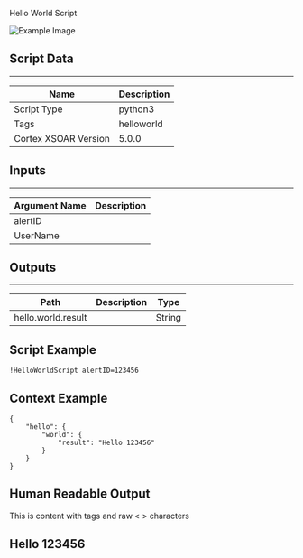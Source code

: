 Hello World Script

<img src="/absolute/path/to/image.png" alt="Example Image"><br>

## Script Data

---

| **Name** | **Description** |
| --- | --- |
| Script Type | python3 |
| Tags | helloworld |
| Cortex XSOAR Version | 5.0.0 |

## Inputs

---

| **Argument Name** | **Description** |
| --- | --- |
| alertID | |
| UserName | |

## Outputs

---

| **Path** | **Description** | **Type** |
| --- | --- | --- |
| hello.world.result | | String |

## Script Example

```!HelloWorldScript alertID=123456```

## Context Example

```
{
    "hello": {
        "world": {
            "result": "Hello 123456"
        }
    }
}
```

## Human Readable Output

<div>This is content with <unclosed <br> tags and raw < > characters</div>

## Hello 123456
